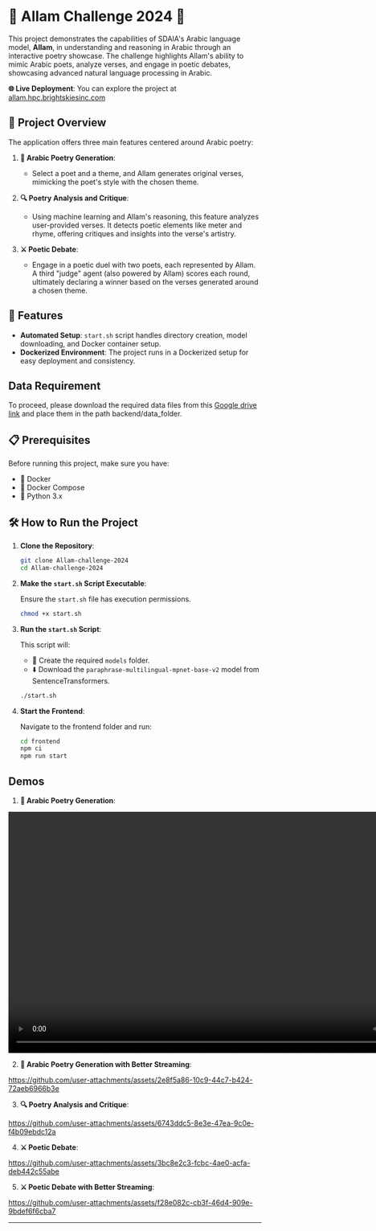 # 🌟 Allam Challenge 2024 🌟

This project demonstrates the capabilities of SDAIA's Arabic language model, **Allam**, in understanding and reasoning in Arabic through an interactive poetry showcase. The challenge highlights Allam's ability to mimic Arabic poets, analyze verses, and engage in poetic debates, showcasing advanced natural language processing in Arabic.

**🌐 Live Deployment**: You can explore the project at [allam.hpc.brightskiesinc.com](https://allam.hpc.brightskiesinc.com)

## 📝 Project Overview

The application offers three main features centered around Arabic poetry:

1. **📜 Arabic Poetry Generation**: 
   - Select a poet and a theme, and Allam generates original verses, mimicking the poet's style with the chosen theme.
   
2. **🔍 Poetry Analysis and Critique**: 
   - Using machine learning and Allam's reasoning, this feature analyzes user-provided verses. It detects poetic elements like meter and rhyme, offering critiques and insights into the verse's artistry.

3. **⚔️ Poetic Debate**:
   - Engage in a poetic duel with two poets, each represented by Allam. A third "judge" agent (also powered by Allam) scores each round, ultimately declaring a winner based on the verses generated around a chosen theme.

## 🚀 Features

- **Automated Setup**: `start.sh` script handles directory creation, model downloading, and Docker container setup.
- **Dockerized Environment**: The project runs in a Dockerized setup for easy deployment and consistency.

## Data Requirement

To proceed, please download the required data files from this [Google drive link](https://drive.google.com/drive/folders/13ZtVCRywSU7MboZLj7a7FwQ5XadfpdmW?usp=sharing) and place them in the path backend/data_folder.

## 📋 Prerequisites

Before running this project, make sure you have:
- 🐳 Docker
- 🐳 Docker Compose
- 🐍 Python 3.x

## 🛠️ How to Run the Project

1. **Clone the Repository**:

    ```bash
    git clone Allam-challenge-2024
    cd Allam-challenge-2024
    ```

2. **Make the `start.sh` Script Executable**:

    Ensure the `start.sh` file has execution permissions.

    ```bash
    chmod +x start.sh
    ```

3. **Run the `start.sh` Script**:

    This script will:
    - 📂 Create the required `models` folder.
    - ⬇️ Download the `paraphrase-multilingual-mpnet-base-v2` model from SentenceTransformers.

    ```bash
    ./start.sh
    ```

4. **Start the Frontend**:

    Navigate to the frontend folder and run:

    ```bash
    cd frontend
    npm ci
    npm run start
    ```
## Demos

1. **📜 Arabic Poetry Generation**: 

[<video width="854" height="480" controls>
    <source src="./Demos/generation_allam.mp4" type="video/mp4">
</video>](https://github.com/user-attachments/assets/7206865e-f83d-4611-8755-6fd836c11451
)

2. **📜 Arabic Poetry Generation with Better Streaming**:


https://github.com/user-attachments/assets/2e8f5a86-10c9-44c7-b424-72aeb6966b3e



    
3. **🔍 Poetry Analysis and Critique**: 



https://github.com/user-attachments/assets/6743ddc5-8e3e-47ea-9c0e-f4b09ebdc12a



4. **⚔️ Poetic Debate**:



https://github.com/user-attachments/assets/3bc8e2c3-fcbc-4ae0-acfa-deb442c55abe

5. **⚔️ Poetic Debate with Better Streaming**:


https://github.com/user-attachments/assets/f28e082c-cb3f-46d4-909e-9bdef6f6cba7




---
